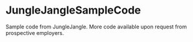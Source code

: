 # JungleJangleSampleCode
Sample code from JungleJangle. More code available upon request from prospective employers.
